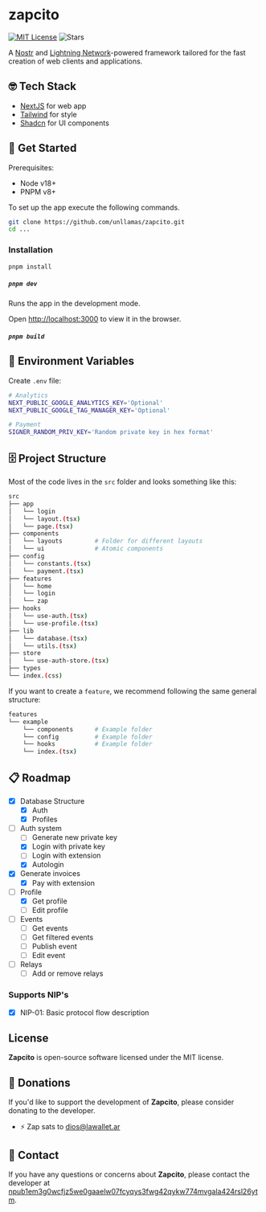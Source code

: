 # zapcito

[![MIT License](https://img.shields.io/github/license/unllamas/zapcito)](https://github.com/unllamas/zapcito/blob/main/LICENSE)
![Stars](https://badgen.net/github/stars/unllamas/zapcito/?color=yellow)

A [Nostr](https://nostr.com/) and [Lightning Network](https://lightning.network/)-powered framework tailored for the fast creation of web clients and applications.

## 🤓 Tech Stack

- [NextJS](https://nextjs.org/) for web app
- [Tailwind](https://tailwindcss.com/) for style
- [Shadcn](https://ui.shadcn.com/) for UI components

## 🚀 Get Started

Prerequisites:

- Node v18+
- PNPM v8+

To set up the app execute the following commands.

```bash
git clone https://github.com/unllamas/zapcito.git
cd ...
```

### Installation

```bash
pnpm install
```

##### `pnpm dev`

Runs the app in the development mode.

Open [http://localhost:3000](http://localhost:3000) to view it in the browser.

##### `pnpm build`

## 🔐 Environment Variables


Create `.env` file:

```sh
# Analytics
NEXT_PUBLIC_GOOGLE_ANALYTICS_KEY='Optional'
NEXT_PUBLIC_GOOGLE_TAG_MANAGER_KEY='Optional'

# Payment
SIGNER_RANDOM_PRIV_KEY='Random private key in hex format'
```

## 🗄️ Project Structure

Most of the code lives in the `src` folder and looks something like this:

```sh
src
├── app
│   └── login
│   └── layout.(tsx)
│   └── page.(tsx)
├── components
│   └── layouts         # Folder for different layouts
│   └── ui              # Atomic components
├── config
│   └── constants.(tsx)
│   └── payment.(tsx)
├── features
│   └── home
│   └── login
│   └── zap
├── hooks
│   └── use-auth.(tsx)
│   └── use-profile.(tsx)
├── lib
│   └── database.(tsx)
│   └── utils.(tsx)
├── store
│   └── use-auth-store.(tsx)
├── types
└── index.(css)
```

If you want to create a `feature`, we recommend following the same general structure:

```sh
features
└── example
    └── components      # Example folder
    └── config          # Example folder
    └── hooks           # Example folder
    └── index.(tsx)
```

## 📋 Roadmap

- [x] Database Structure
    - [x] Auth
    - [x] Profiles
- [ ] Auth system
    - [ ] Generate new private key
    - [x] Login with private key
    - [ ] Login with extension
    - [x] Autologin
- [x] Generate invoices
    - [x] Pay with extension
- [ ] Profile
    - [x] Get profile
    - [ ] Edit profile
- [ ] Events
    - [ ] Get events
    - [ ] Get filtered events
    - [ ] Publish event
    - [ ] Edit event
- [ ] Relays
    - [ ] Add or remove relays

### Supports NIP's 

- [x] NIP-01: Basic protocol flow description

## License

**Zapcito** is open-source software licensed under the MIT license.

## 🩷 Donations

If you'd like to support the development of **Zapcito**, please consider donating to the developer.

- ⚡ Zap sats to [dios@lawallet.ar](dios@lawallet.ar)

## 💌 Contact

If you have any questions or concerns about **Zapcito**, please contact the developer at [npub1em3g0wcfjz5we0gaaelw07fcyqys3fwg42qykw774mvgala424rsl26ytm](https://njump.me/npub1em3g0wcfjz5we0gaaelw07fcyqys3fwg42qykw774mvgala424rsl26ytm).